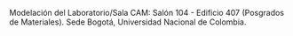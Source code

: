 Modelación del Laboratorio/Sala CAM: Salón 104 - Edificio 407 (Posgrados de Materiales). Sede Bogotá, Universidad Nacional de Colombia.
